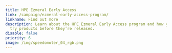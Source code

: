 ```yaml
---
title: HPE Ezmeral Early Access
link: /campaign/ezmeral-early-access-program/
linkname: Find out more
description: Learn about the HPE Ezmeral Early Access program and how you can
  try products before they’re released.
disable: false
priority: 6
image: /img/speedomoter_04_rgb.png
---
```

  